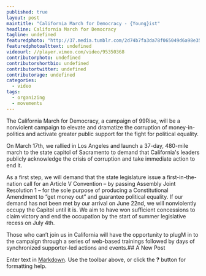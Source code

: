 ```yaml
---
published: true
layout: post
maintitle: "California March for Democracy - {Young}ist"
headline: California March for Democracy
tagline: undefined
featuredphoto: "http://37.media.tumblr.com/2d74b7fa3da78f065049d6a98e354b38/tumblr_n5qvb2tEXH1rq2ndso1_1280.png"
featuredphotoalttext: undefined
videourl: //player.vimeo.com/video/95350368
contributorphoto: undefined
contributorshortbio: undefined
contributortwitter: undefined
contributorage: undefined
categories: 
  - video
tags: 
  - organizing
  - movements
---
```


The California March for Democracy, a campaign of 99Rise, will be a nonviolent campaign to elevate and dramatize the corruption of money-in-politics and activate greater public support for the fight for political equality.

On March 17th, we rallied in Los Angeles and launch a 37-day, 480-mile march to the state capitol of Sacramento to demand that California's leaders publicly acknowledge the crisis of corruption and take immediate action to end it.

As a first step, we will demand that the state legislature issue a first-in-the-nation call for an Article V Convention – by passing Assembly Joint Resolution 1 – for the sole purpose of producing a Constitutional Amendment to “get money out” and guarantee political equality. If our demand has not been met by our arrival on June 22nd, we will nonviolently occupy the Capitol until it is. We aim to have won sufficient concessions to claim victory and end the occupation by the start of summer legislative recess on July 4th.

Those who can’t join us in California will have the opportunity to plugM in to the campaign through a series of web-based trainings followed by days of synchronized supporter-led actions and events.## A New Post

Enter text in [Markdown](http://daringfireball.net/projects/markdown/). Use the toolbar above, or click the **?** button for formatting help.